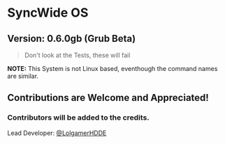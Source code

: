 # SyncWide OS
## Version: 0.6.0gb (Grub Beta)
> Don't look at the Tests, these will fail

**NOTE:** This System is not Linux based, eventhough the command names are similar.

## Contributions are Welcome and Appreciated!
### Contributors will be added to the credits.

Lead Developer: [@LolgamerHDDE](https://github.com/LolgamerHDDE)